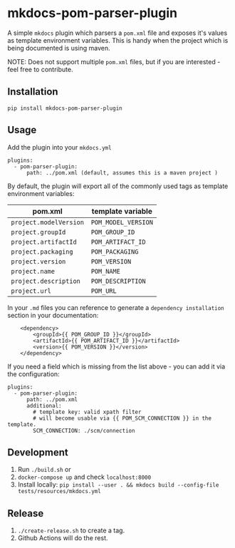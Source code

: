 # mkdocs-pom-parser-plugin

A simple `mkdocs` plugin which parsers a `pom.xml` file and exposes it's values as template environment variables.
This is handy when the project which is being documented is using maven. 

NOTE: Does not support multiple `pom.xml` files, but if you are interested - feel free to contribute.

## Installation

```
pip install mkdocs-pom-parser-plugin
``` 

## Usage

Add the plugin into your `mkdocs.yml`

```
plugins:
  - pom-parser-plugin:
      path: ../pom.xml (default, assumes this is a maven project )
```

By default, the plugin will export all of the commonly used tags as template environment variables:

| pom.xml                        | template variable     |
| ------------------------------ | --------------------- |
| `project.modelVersion`         | `POM_MODEL_VERSION`   |
| `project.groupId`              | `POM_GROUP_ID`        |
| `project.artifactId`           | `POM_ARTIFACT_ID`     |
| `project.packaging`            | `POM_PACKAGING`       |
| `project.version`              | `POM_VERSION`         |
| `project.name`                 | `POM_NAME`            |
| `project.description`          | `POM_DESCRIPTION`     |
| `project.url`                  | `POM_URL`             |

In your `.md` files you can reference to generate a `dependency installation` section in your documentation:

```
    <dependency>
        <groupId>{{ POM_GROUP_ID }}</groupId>
        <artifactId>{{ POM_ARTIFACT_ID }}</artifactId>
        <version>{{ POM_VERSION }}</version>
    </dependency>
```

If you need a field which is missing from the list above - you can add it via the configuration:

```
plugins:
  - pom-parser-plugin:
      path: ../pom.xml
      additional:
        # template key: valid xpath filter
        # will become usable via {{ POM_SCM_CONNECTION }} in the template.
        SCM_CONNECTION: ./scm/connection
```


## Development

1. Run `./build.sh` or 
2. `docker-compose up` and check `localhost:8000`
3. Install locally: `pip install --user . && mkdocs build --config-file tests/resources/mkdocs.yml`

## Release

1. `./create-release.sh` to create a tag.
2. Github Actions will do the rest.
